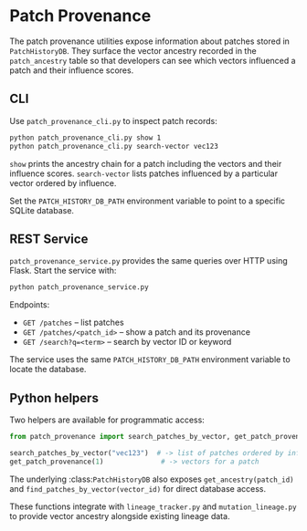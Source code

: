 # Patch Provenance

The patch provenance utilities expose information about patches stored in
`PatchHistoryDB`.  They surface the vector ancestry recorded in the
`patch_ancestry` table so that developers can see which vectors influenced a
patch and their influence scores.

## CLI

Use `patch_provenance_cli.py` to inspect patch records:

```bash
python patch_provenance_cli.py show 1
python patch_provenance_cli.py search-vector vec123
```

`show` prints the ancestry chain for a patch including the vectors and their
influence scores.  `search-vector` lists patches influenced by a particular
vector ordered by influence.

Set the `PATCH_HISTORY_DB_PATH` environment variable to point to a specific
SQLite database.

## REST Service

`patch_provenance_service.py` provides the same queries over HTTP using
Flask.  Start the service with:

```bash
python patch_provenance_service.py
```

Endpoints:

- `GET /patches` – list patches
- `GET /patches/<patch_id>` – show a patch and its provenance
- `GET /search?q=<term>` – search by vector ID or keyword

The service uses the same `PATCH_HISTORY_DB_PATH` environment variable to
locate the database.

## Python helpers

Two helpers are available for programmatic access:

```python
from patch_provenance import search_patches_by_vector, get_patch_provenance

search_patches_by_vector("vec123")  # -> list of patches ordered by influence
get_patch_provenance(1)              # -> vectors for a patch
```

The underlying :class:`PatchHistoryDB` also exposes
``get_ancestry(patch_id)`` and ``find_patches_by_vector(vector_id)`` for direct
database access.

These functions integrate with `lineage_tracker.py` and `mutation_lineage.py`
to provide vector ancestry alongside existing lineage data.
